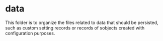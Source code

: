 # data

This folder is to organize the files related to data that should be persisted, such as custom setting records or records of sobjects created with configuration purposes.
